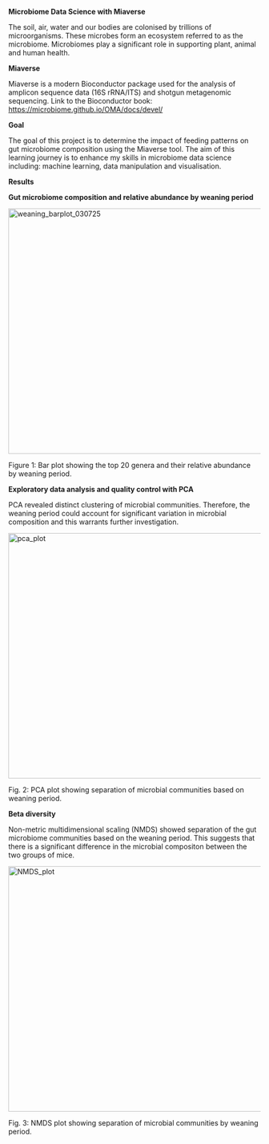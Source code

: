 **Microbiome Data Science with Miaverse**

The soil, air, water and our bodies are colonised by trillions of microorganisms. These microbes form an ecosystem referred to as the microbiome. Microbiomes play a significant role in supporting plant, animal and human health.

**Miaverse**

Miaverse is a modern Bioconductor package used for the analysis of amplicon sequence data (16S rRNA/ITS) and shotgun metagenomic sequencing. Link to the Bioconductor book: https://microbiome.github.io/OMA/docs/devel/

**Goal**

The goal of this project is to determine the impact of feeding patterns on gut microbiome composition using the Miaverse tool. The aim of this learning journey is to enhance my skills in microbiome data science including: machine learning, data manipulation and visualisation.

**Results**

**Gut microbiome composition and relative abundance by weaning period**

<img width="625" height="489" alt="weaning_barplot_030725" src="https://github.com/user-attachments/assets/5c2425f0-6e8c-4bd4-bd9c-50c7c343ca09" />

Figure 1: Bar plot showing the top 20 genera and their relative abundance by weaning period.  

**Exploratory data analysis and quality control with PCA**

PCA revealed distinct clustering of microbial communities. Therefore, the weaning period could account for significant variation in microbial composition and this warrants further investigation. 

<img width="611" height="489" alt="pca_plot" src="https://github.com/user-attachments/assets/85d1645d-1696-4311-be13-d8ba28bd3da2" />

Fig. 2: PCA plot showing separation of microbial communities based on weaning period.

**Beta diversity**

Non-metric multidimensional scaling (NMDS) showed separation of the gut microbiome communities based on the weaning period. This suggests that there is a significant difference in the microbial compositon between the two groups of mice. 

<img width="625" height="489" alt="NMDS_plot" src="https://github.com/user-attachments/assets/cd78c00e-a8f2-495b-9be8-121052671ccc" />

Fig. 3: NMDS plot showing separation of microbial communities by weaning period.

